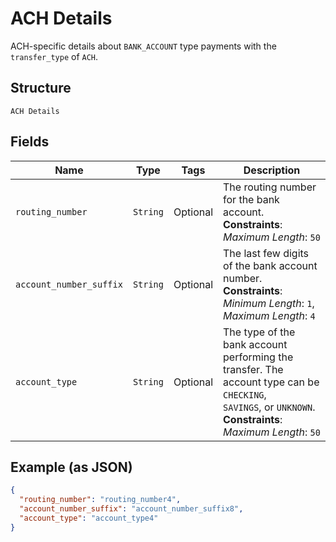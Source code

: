 
# ACH Details

ACH-specific details about `BANK_ACCOUNT` type payments with the `transfer_type` of `ACH`.

## Structure

`ACH Details`

## Fields

| Name | Type | Tags | Description |
|  --- | --- | --- | --- |
| `routing_number` | `String` | Optional | The routing number for the bank account.<br>**Constraints**: *Maximum Length*: `50` |
| `account_number_suffix` | `String` | Optional | The last few digits of the bank account number.<br>**Constraints**: *Minimum Length*: `1`, *Maximum Length*: `4` |
| `account_type` | `String` | Optional | The type of the bank account performing the transfer. The account type can be `CHECKING`,<br>`SAVINGS`, or `UNKNOWN`.<br>**Constraints**: *Maximum Length*: `50` |

## Example (as JSON)

```json
{
  "routing_number": "routing_number4",
  "account_number_suffix": "account_number_suffix8",
  "account_type": "account_type4"
}
```

